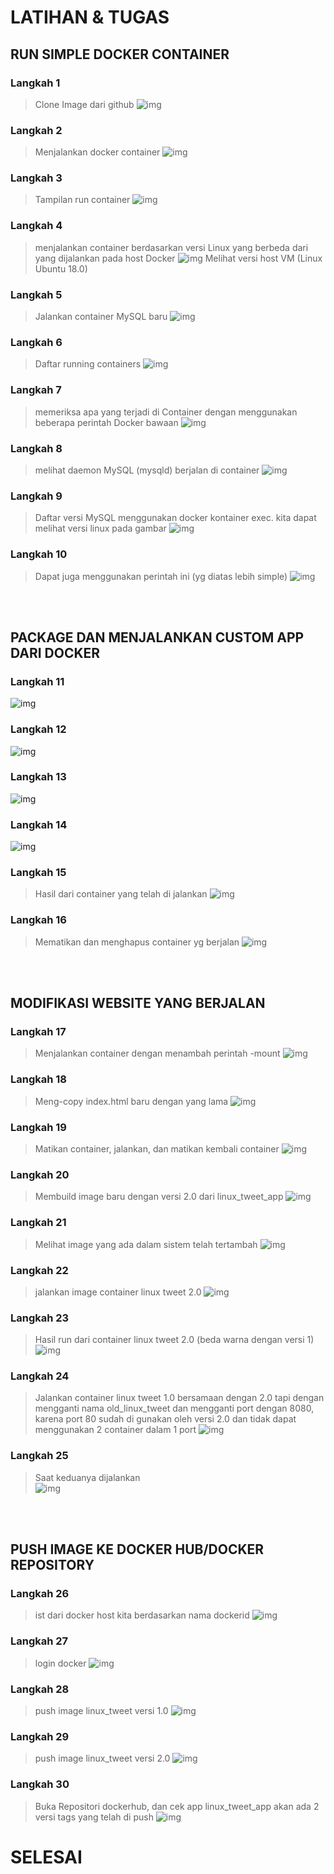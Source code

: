 # LATIHAN & TUGAS

## RUN SIMPLE DOCKER CONTAINER
### Langkah 1
>Clone Image dari github
![img](1.PNG)

### Langkah 2
>Menjalankan docker container
![img](2.PNG)

### Langkah 3
>Tampilan run container
![img](3.PNG)

### Langkah 4
>menjalankan container berdasarkan versi Linux yang berbeda dari yang dijalankan pada host Docker
![img](4.PNG)
>Melihat versi host VM (Linux Ubuntu 18.0)

### Langkah 5
>Jalankan container MySQL baru
![img](5.PNG)

### Langkah 6
>Daftar running containers
![img](6.PNG)

### Langkah 7
>memeriksa apa yang terjadi di Container dengan menggunakan beberapa perintah Docker bawaan
![img](7.PNG)

### Langkah 8
>melihat daemon MySQL (mysqld) berjalan di container
![img](8.PNG)

### Langkah 9
>Daftar versi MySQL menggunakan docker kontainer exec. kita dapat melihat versi linux pada gambar
![img](9.PNG)

### Langkah 10
>Dapat juga menggunakan perintah ini (yg diatas lebih simple)
![img](10.PNG)
<br>
<br>

##  PACKAGE DAN MENJALANKAN CUSTOM APP DARI DOCKER
### Langkah 11
>
![img](11.PNG)

### Langkah 12
>
![img](12.PNG)

### Langkah 13
>
![img](13.PNG)

### Langkah 14
>
![img](14.PNG)

### Langkah 15
>Hasil dari container yang telah di jalankan 
![img](15.PNG)

### Langkah 16
>Mematikan dan menghapus container yg berjalan
![img](16.PNG)
<br>
<br>

## MODIFIKASI WEBSITE YANG BERJALAN
### Langkah 17
>Menjalankan container dengan menambah perintah -mount
![img](17.PNG)

### Langkah 18
>Meng-copy index.html baru dengan yang lama
![img](18.PNG)

### Langkah 19
>Matikan container, jalankan, dan matikan kembali container
![img](19.PNG)

### Langkah 20
>Membuild image baru dengan versi 2.0 dari linux_tweet_app
![img](20.PNG)

### Langkah 21
>Melihat image yang ada dalam sistem telah tertambah
![img](21.PNG)

### Langkah 22
>jalankan image container linux tweet 2.0
![img](22.PNG)

### Langkah 23
>Hasil run dari container linux tweet 2.0 (beda warna dengan versi 1)
![img](23.PNG)

### Langkah 24
>Jalankan container linux tweet 1.0 bersamaan dengan 2.0 tapi dengan mengganti nama old_linux_tweet dan mengganti port dengan 8080, karena port 80 sudah di gunakan oleh versi 2.0 dan tidak dapat menggunakan 2 container dalam 1 port
![img](24.PNG)

### Langkah 25
>Saat keduanya dijalankan<br>
![img](/docker_version.gif)
<br>
<br>

## PUSH IMAGE KE DOCKER HUB/DOCKER REPOSITORY
### Langkah 26
>ist dari docker host kita berdasarkan nama dockerid
![img](26.PNG)

### Langkah 27
>login docker
![img](27.PNG)

### Langkah 28
>push image linux_tweet versi 1.0
![img](28.PNG)

### Langkah 29
>push image linux_tweet versi 2.0
![img](29.PNG)

### Langkah 30
>Buka Repositori dockerhub, dan cek app linux_tweet_app akan ada 2 versi tags yang telah di push
![img](30.PNG)

# SELESAI
